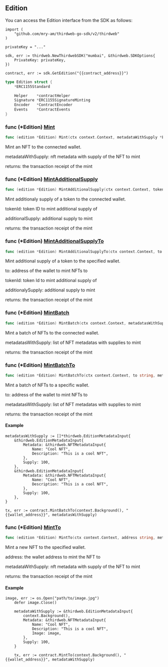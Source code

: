 
## Edition

You can access the Edition interface from the SDK as follows:

```
import (
	"github.com/mry-am/thirdweb-go-sdk/v2/thirdweb"
)

privateKey = "..."

sdk, err := thirdweb.NewThirdwebSDK("mumbai", &thirdweb.SDKOptions{
	PrivateKey: privateKey,
})

contract, err := sdk.GetEdition("{{contract_address}}")
```

```go
type Edition struct {
    *ERC1155Standard

    Helper    *contractHelper
    Signature *ERC1155SignatureMinting
    Encoder   *ContractEncoder
    Events    *ContractEvents
}
```

### func \(\*Edition\) [Mint](<https://github.com/mry-am/thirdweb-go-sdk/blob/main/thirdweb/edition.go#L80>)

```go
func (edition *Edition) Mint(ctx context.Context, metadataWithSupply *EditionMetadataInput) (*types.Transaction, error)
```

Mint an NFT to the connected wallet.

metadataWithSupply: nft metadata with supply of the NFT to mint

returns: the transaction receipt of the mint

### func \(\*Edition\) [MintAdditionalSupply](<https://github.com/mry-am/thirdweb-go-sdk/blob/main/thirdweb/edition.go#L119>)

```go
func (edition *Edition) MintAdditionalSupply(ctx context.Context, tokenId int, additionalSupply int) (*types.Transaction, error)
```

Mint additionaly supply of a token to the connected wallet.

tokenId: token ID to mint additional supply of

additionalSupply: additional supply to mint

returns: the transaction receipt of the mint

### func \(\*Edition\) [MintAdditionalSupplyTo](<https://github.com/mry-am/thirdweb-go-sdk/blob/main/thirdweb/edition.go#L132>)

```go
func (edition *Edition) MintAdditionalSupplyTo(ctx context.Context, to string, tokenId int, additionalSupply int) (*types.Transaction, error)
```

Mint additional supply of a token to the specified wallet.

to: address of the wallet to mint NFTs to

tokenId: token Id to mint additional supply of

additionalySupply: additional supply to mint

returns: the transaction receipt of the mint

### func \(\*Edition\) [MintBatch](<https://github.com/mry-am/thirdweb-go-sdk/blob/main/thirdweb/edition.go#L141>)

```go
func (edition *Edition) MintBatch(ctx context.Context, metadatasWithSupply []*EditionMetadataInput) (*types.Transaction, error)
```

Mint a batch of NFTs to the connected wallet.

metadatasWithSupply: list of NFT metadatas with supplies to mint

returns: the transaction receipt of the mint

### func \(\*Edition\) [MintBatchTo](<https://github.com/mry-am/thirdweb-go-sdk/blob/main/thirdweb/edition.go#L173>)

```go
func (edition *Edition) MintBatchTo(ctx context.Context, to string, metadatasWithSupply []*EditionMetadataInput) (*types.Transaction, error)
```

Mint a batch of NFTs to a specific wallet.

to: address of the wallet to mint NFTs to

metadatasWithSupply: list of NFT metadatas with supplies to mint

returns: the transaction receipt of the mint

#### Example

```
metadatasWithSupply := []*thirdweb.EditionMetadataInput{
	&thirdweb.EditionMetadataInput{
		Metadata: &thirdweb.NFTMetadataInput{
			Name: "Cool NFT",
			Description: "This is a cool NFT",
		},
		Supply: 100,
	},
	&thirdweb.EditionMetadataInput{
		Metadata: &thirdweb.NFTMetadataInput{
			Name: "Cool NFT",
			Description: "This is a cool NFT",
		},
		Supply: 100,
	},
}

tx, err := contract.MintBatchTo(context.Background(), "{{wallet_address}}", metadatasWithSupply)
```

### func \(\*Edition\) [MintTo](<https://github.com/mry-am/thirdweb-go-sdk/blob/main/thirdweb/edition.go#L108>)

```go
func (edition *Edition) MintTo(ctx context.Context, address string, metadataWithSupply *EditionMetadataInput) (*types.Transaction, error)
```

Mint a new NFT to the specified wallet.

address: the wallet address to mint the NFT to

metadataWithSupply: nft metadata with supply of the NFT to mint

returns: the transaction receipt of the mint

#### Example

```
image, err := os.Open("path/to/image.jpg")
	defer image.Close()

	metadataWithSupply := &thirdweb.EditionMetadataInput{
        context.Background(),
		Metadata: &thirdweb.NFTMetadataInput{
			Name: "Cool NFT",
			Description: "This is a cool NFT",
			Image: image,
		},
		Supply: 100,
	}

	tx, err := contract.MintTo(context.Background(), "{{wallet_address}}", metadataWithSupply)
```
